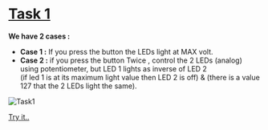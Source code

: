 # [Task 1](https://github.com/omarhesham2/Robotech/blob/main/Basic_Arduino/Session1/Task1.ino)

**We have 2 cases :**
  * **Case 1 :** If you press the button the LEDs light at MAX volt. 
  * **Case 2 :** if you press the button Twice , control the 2 LEDs (analog) using 	potentiometer, 
  but LED 1 lights as inverse of LED 2 \
  (if led 1 is at its maximum light value then LED 2 is off) & (there is a value 127 that the 2 LEDs light the same).


![Task1](https://github.com/omarhesham2/Robotech/blob/main/Basic_Arduino/Session1/Task1.png)


[Try it..](https://www.tinkercad.com/things/eEJhz5FpUv0)
